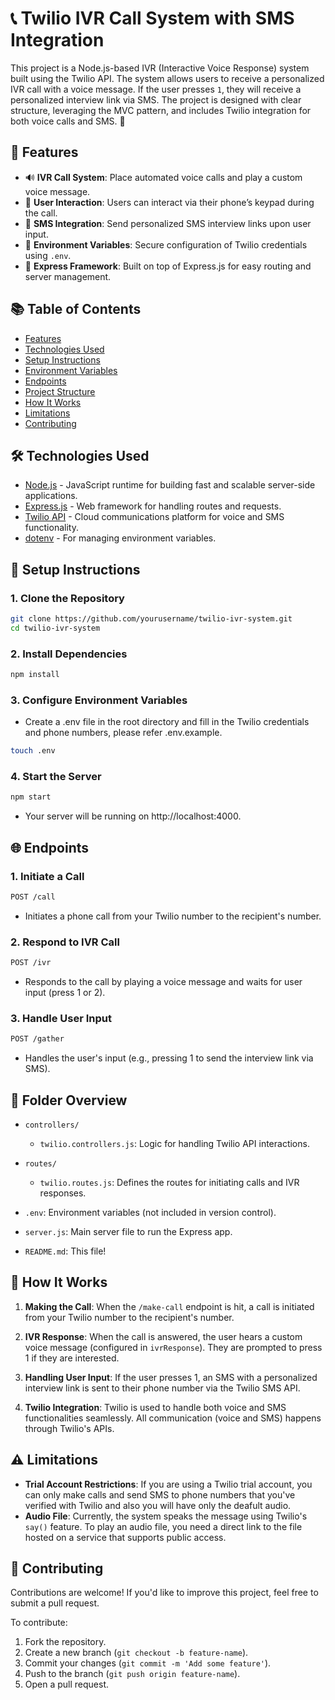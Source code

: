 # 📞 Twilio IVR Call System with SMS Integration

This project is a Node.js-based IVR (Interactive Voice Response) system built using the Twilio API. The system allows users to receive a personalized IVR call with a voice message. If the user presses `1`, they will receive a personalized interview link via SMS. The project is designed with clear structure, leveraging the MVC pattern, and includes Twilio integration for both voice calls and SMS. 🎉

## 📝 Features

- 🔊 **IVR Call System**: Place automated voice calls and play a custom voice message.
- 📝 **User Interaction**: Users can interact via their phone’s keypad during the call.
- 💬 **SMS Integration**: Send personalized SMS interview links upon user input.
- 🔐 **Environment Variables**: Secure configuration of Twilio credentials using `.env`.
- 🚀 **Express Framework**: Built on top of Express.js for easy routing and server management.

## 📚 Table of Contents

- [Features](#-features)
- [Technologies Used](#-technologies-used)
- [Setup Instructions](#-setup-instructions)
- [Environment Variables](#-environment-variables)
- [Endpoints](#-endpoints)
- [Project Structure](#-project-structure)
- [How It Works](#-how-it-works)
- [Limitations](#-limitations)
- [Contributing](#-contributing)

## 🛠️ Technologies Used

- [Node.js](https://nodejs.org/en/) - JavaScript runtime for building fast and scalable server-side applications.
- [Express.js](https://expressjs.com/) - Web framework for handling routes and requests.
- [Twilio API](https://www.twilio.com/) - Cloud communications platform for voice and SMS functionality.
- [dotenv](https://www.npmjs.com/package/dotenv) - For managing environment variables.

## 🚀 Setup Instructions

### 1. Clone the Repository

```bash
git clone https://github.com/yourusername/twilio-ivr-system.git
cd twilio-ivr-system
```

### 2. Install Dependencies

```bash
npm install
```

### 3. Configure Environment Variables

- Create a .env file in the root directory and fill in the Twilio credentials and phone numbers, please refer .env.example.

```bash
touch .env
```

### 4. Start the Server

```bash
npm start
```

- Your server will be running on http://localhost:4000.

## 🌐 Endpoints

### 1. Initiate a Call

```bash
POST /call
```

- Initiates a phone call from your Twilio number to the recipient's number.

### 2. Respond to IVR Call

```bash
POST /ivr
```

- Responds to the call by playing a voice message and waits for user input (press 1 or 2).

### 3. Handle User Input

```bash
POST /gather
```

- Handles the user's input (e.g., pressing 1 to send the interview link via SMS).

## 📂 Folder Overview

- `controllers/`

  - `twilio.controllers.js`: Logic for handling Twilio API interactions.

- `routes/`

  - `twilio.routes.js`: Defines the routes for initiating calls and IVR responses.

- `.env`: Environment variables (not included in version control).

- `server.js`: Main server file to run the Express app.

- `README.md`: This file!

## 🔄 How It Works

1. **Making the Call**: When the `/make-call` endpoint is hit, a call is initiated from your Twilio number to the recipient's number.

2. **IVR Response**: When the call is answered, the user hears a custom voice message (configured in `ivrResponse`). They are prompted to press 1 if they are interested.

3. **Handling User Input**: If the user presses 1, an SMS with a personalized interview link is sent to their phone number via the Twilio SMS API.

4. **Twilio Integration**: Twilio is used to handle both voice and SMS functionalities seamlessly. All communication (voice and SMS) happens through Twilio's APIs.

## ⚠️ Limitations

- **Trial Account Restrictions**: If you are using a Twilio trial account, you can only make calls and send SMS to phone numbers that you've verified with Twilio and also you will have only the deafult audio.
- **Audio File**: Currently, the system speaks the message using Twilio's `say()` feature. To play an audio file, you need a direct link to the file hosted on a service that supports public access.

## 🤝 Contributing

Contributions are welcome! If you'd like to improve this project, feel free to submit a pull request.

To contribute:

1. Fork the repository.
2. Create a new branch (`git checkout -b feature-name`).
3. Commit your changes (`git commit -m 'Add some feature'`).
4. Push to the branch (`git push origin feature-name`).
5. Open a pull request.
